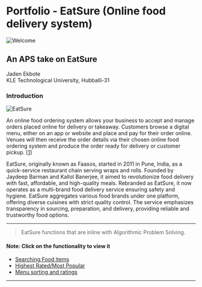 # Portfolio - EatSure (Online food delivery system)


![Welcome](https://github.com/JadenEkbote/portfolio.github.io/assets/97228905/ffc1938e-fbfb-482e-975b-2b5f57c2b495)


## An APS take on EatSure


<dt>Jaden Ekbote</dt>
<dt>KLE Technological University, Hubballi-31</dt>


### Introduction

![EatSure](https://github.com/JadenEkbote/portfolio.github.io/assets/97228905/f99267f3-cc18-4dff-8a65-09e91bf36737)


An online food ordering system allows your business to accept and manage orders placed online for delivery or takeaway. Customers browse a digital menu, either on an app or website and place and pay for their order online. Venues will then receive the order details via their chosen online food ordering system and produce the order ready for delivery or customer pickup. [[1](https://www.lightspeedhq.com.au/blog/what-are-online-food-ordering-systems-and-how-do-they-work/)]

EatSure, originally known as Faasos, started in 2011 in Pune, India, as a quick-service restaurant chain serving wraps and rolls. Founded by Jaydeep Barman and Kallol Banerjee, it aimed to revolutionize food delivery with fast, affordable, and high-quality meals. Rebranded as EatSure, it now operates as a multi-brand food delivery service ensuring safety and hygiene. EatSure aggregates various food brands under one platform, offering diverse cuisines with strict quality control. The service emphasizes transparency in sourcing, preparation, and delivery, providing reliable and trustworthy food options.


* * *
>
>
> EatSure functions that are inline with Algorithmic Problem Solving.

#### Note: Click on the functionality to view it

- [Searching Food items](./search.md)
- [Highest Rated/Most Popular](./ratings.md)
- [Menu sorting and ratings](./redblack.md)

* * *


